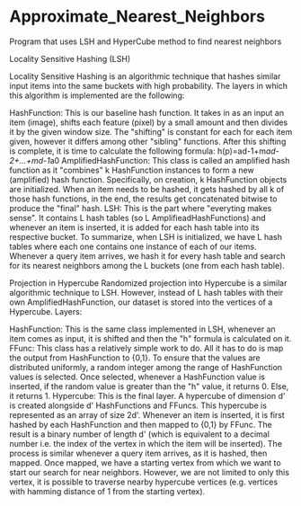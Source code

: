 # Approximate_Nearest_Neighbors
Program that uses LSH and HyperCube method to find nearest neighbors


Locality Sensitive Hashing (LSH)

Locality Sensitive Hashing is an algorithmic technique that hashes similar input items into the same buckets with high probability. The layers in which this algorithm is implemented are the following:

HashFunction: This is our baseline hash function. It takes in as an input an item (image), shifts each feature (pixel) by a small amount and then divides it by the given window size. The "shifting" is constant for each for each item given, however it differs among other "sibling" functions. After this shifting is complete, it is time to calculate the following formula:
h(p)=ad-1+m*ad-2+...+md-1*a0
AmplifiedHashFunction: This class is called an amplified hash function as it "combines" k HashFunction instances to form a new (amplified) hash function.
Specifically, on creation, k HashFunction objects are initialized. When an item needs to be hashed, it gets hashed by all k of those hash functions, in the end, the results get concatenated bitwise to produce the "final" hash.
LSH: This is the part where "everyting makes sense". It contains L hash tables (so L AmplifieadHashFunctions) and whenever an item is inserted, it is added for each hash table into its respective bucket.
To summarize, when LSH is initialized, we have L hash tables where each one contains one instance of each of our items. Whenever a query item arrives, we hash it for every hash table and search for its nearest neighbors among the L buckets (one from each hash table).



Projection in Hypercube
Randomized projection into Hypercube is a similar algorithmic technique to LSH. However, instead of L hash tables with their own AmplifiedHashFunction, our dataset is stored into the vertices of a Hypercube. Layers:

HashFunction: This is the same class implemented in LSH, whenever an item comes as input, it is shifted and then the "h" formula is calculated on it.
FFunc: This class has a relatively simple work to do. All it has to do is map the output from HashFunction to {0,1}. To ensure that the values are distributed uniformly, a random integer among the range of HashFunction values is selected. Once selected, whenever a HashFunction value is inserted, if the random value is greater than the "h" value, it returns 0. Else, it returns 1.
Hypercube: This is the final layer. A hypercube of dimension d' is created alongside d' HashFunctions and FFuncs. This hypercube is represented as an array of size 2d'. Whenever an item is inserted, it is first hashed by each HashFunction and then mapped to {0,1} by FFunc. The result is a binary number of length d' (which is equivalent to a decimal number i.e. the index of the vertex in which the item will be inserted). The process is similar whenever a query item arrives, as it is hashed, then mapped. Once mapped, we have a starting vertex from which we want to start our search for near neighbors. However, we are not limited to only this vertex, it is possible to traverse nearby hypercube vertices (e.g. vertices with hamming distance of 1 from the starting vertex).
